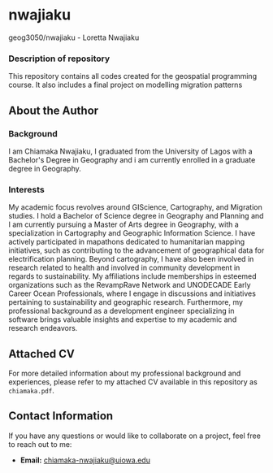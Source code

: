 # nwajiaku
geog3050/nwajiaku - Loretta Nwajiaku
### Description of repository

This repository contains all codes created for the geospatial programming course. It also includes a final project on modelling migration patterns

## About the Author

### Background

I am Chiamaka Nwajiaku, I graduated from the University of Lagos with a Bachelor's Degree in Geography and i am currently enrolled in a graduate degree in Geography. 

### Interests

My academic focus revolves around GIScience, Cartography, and Migration studies. I hold a Bachelor of Science degree in Geography and Planning and I am currently pursuing a Master of Arts degree in Geography, with a specialization in Cartography and Geographic Information Science.
 I have actively participated in mapathons dedicated to humanitarian mapping initiatives, such as contributing to the advancement of geographical data for electrification planning. Beyond cartography, I have also been involved in research related to health and involved in community development in regards to sustainability.
      My affiliations include memberships in esteemed organizations such as the RevampRave Network and UNODECADE Early Career Ocean Professionals, where I engage in discussions and initiatives pertaining to sustainability and geographic research.
     Furthermore, my professional background as a development engineer specializing in software brings valuable insights and expertise to my academic and research endeavors. 

## Attached CV

For more detailed information about my professional background and experiences, please refer to my attached CV available in this repository as `chiamaka.pdf`.

## Contact Information

If you have any questions or would like to collaborate on a project, feel free to reach out to me:

- **Email:** chiamaka-nwajiaku@uiowa.edu



